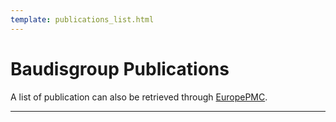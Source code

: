 ```yaml
---
template: publications_list.html
---
```


# Baudisgroup Publications

A list of publication can also be retrieved through [EuropePMC](https://europepmc.org/search?query=0000-0002-9903-4248).

---